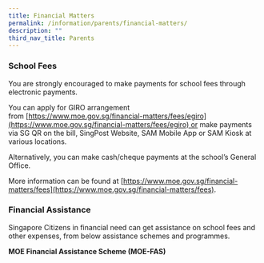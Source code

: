 ```yaml
---
title: Financial Matters
permalink: /information/parents/financial-matters/
description: ""
third_nav_title: Parents
---
```

### **School Fees**

You are strongly encouraged to make payments for school fees through electronic payments.

You can apply for GIRO arrangement from [https://www.moe.gov.sg/financial-matters/fees/egiro](https://www.moe.gov.sg/financial-matters/fees/egiro) or make payments via SG QR on the bill, SingPost Website, SAM Mobile App or SAM Kiosk at various locations.

Alternatively, you can make cash/cheque payments at the school’s General Office.

More information can be found at [https://www.moe.gov.sg/financial-matters/fees](https://www.moe.gov.sg/financial-matters/fees).

  

### **Financial Assistance**

Singapore Citizens in financial need can get assistance on school fees and other expenses, from below assistance schemes and programmes.  

**MOE Financial Assistance Scheme (MOE-FAS)**